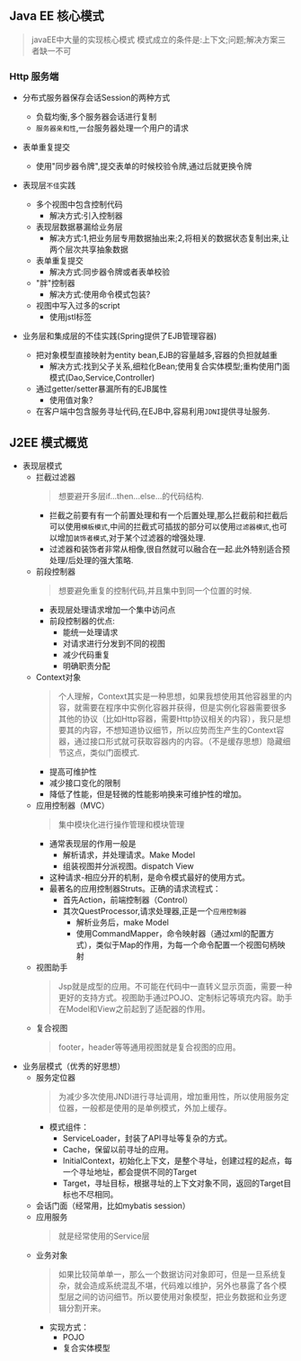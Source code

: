 ## Java EE 核心模式
> javaEE中大量的实现核心模式
> 模式成立的条件是:上下文;问题;解决方案三者缺一不可

### Http 服务端
* 分布式服务器保存会话Session的两种方式
  * 负载均衡,多个服务器会话进行复制
  * `服务器亲和性`,一台服务器处理一个用户的请求

* 表单重复提交
  * 使用"同步器令牌",提交表单的时候校验令牌,通过后就更换令牌

* 表现层`不佳`实践
  * 多个视图中包含控制代码
    * 解决方式:引入控制器
  * 表现层数据暴漏给业务层
    * 解决方式:1,把业务层专用数据抽出来;2,将相关的数据状态复制出来,让两个层次共享抽象数据
  * 表单重复提交
    * 解决方式:同步器令牌或者表单校验
  * "胖"控制器
    * 解决方式:使用命令模式包装?
  * 视图中写入过多的script
    * 使用jstl标签
* 业务层和集成层的不佳实践(Spring提供了EJB管理容器)
  * 把对象模型直接映射为entity bean,EJB的容量越多,容器的负担就越重
    * 解决方式:找到父子关系,细粒化Bean;使用复合实体模型;重构使用门面模式(Dao,Service,Controller)
  * 通过getter/setter暴漏所有的EJB属性
    * 使用值对象?
  * 在客户端中包含服务寻址代码,在EJB中,容易利用`JDNI`提供寻址服务.

## J2EE 模式概览
* 表现层模式
  * 拦截过滤器 
    >想要避开多层if...then...else...的代码结构.
    * 拦截之前要有有一个前置处理和有一个后置处理,那么拦截前和拦截后可以使用`模板模式`,中间的拦截式可插拔的部分可以使用`过滤器模式`,也可以增加`装饰者模式`,对于某个过滤器的增强处理.
    * 过滤器和装饰者非常从相像,很自然就可以融合在一起.此外特别适合预处理/后处理的强大策略.
  * 前段控制器
    >想要避免重复的控制代码,并且集中到同一个位置的时候.
    * 表现层处理请求增加一个集中访问点
    * 前段控制器的优点:
      * 能统一处理请求
      * 对请求进行分发到不同的视图
      * 减少代码重复
      * 明确职责分配
  * Context对象
    >个人理解，Context其实是一种思想，如果我想使用其他容器里的内容，就需要在程序中实例化容器并获得，但是实例化容器需要很多其他的协议（比如Http容器，需要Http协议相关的内容），我只是想要其的内容，不想知道协议细节，所以应势而生产生的Context容器，通过接口形式就可获取容器内的内容。（不是缓存思想）隐藏细节这点，类似门面模式.
    * 提高可维护性 
    * 减少接口变化的限制
    * 降低了性能，但是轻微的性能影响换来可维护性的增加。
  * 应用控制器（MVC）
    > 集中模块化进行操作管理和模块管理
    * 通常表现层的作用一般是
      * 解析请求，并处理请求。Make Model
      * 组装视图并分派视图。dispatch View
    * 这种请求-相应分开的机制，是命令模式最好的使用方式。
    * 最著名的应用控制器Struts。正确的请求流程式：
      * 首先Action，前端控制器（Control）
      * 其次QuestProcessor,请求处理器,正是一个`应用控制器`
        * 解析业务后，make Model
        * 使用CommandMapper，命令映射器（通过xml的配置方式），类似于Map的作用，为每一个命令配置一个视图句柄映射
  * 视图助手
    >Jsp就是成型的应用。不可能在代码中一直转义显示页面，需要一种更好的支持方式。视图助手通过POJO、定制标记等填充内容。助手在Model和View之前起到了适配器的作用。
  * 复合视图
    > footer，header等等通用视图就是复合视图的应用。
* 业务层模式（优秀的好思想）
  * 服务定位器
    >为减少多次使用JNDI进行寻址调用，增加重用性，所以使用服务定位器，一般都是使用的是单例模式，外加上缓存。
    * 模式组件：
      * ServiceLoader，封装了API寻址等复杂的方式。
      * Cache，保留以前寻址的应用。
      * InitialContext，初始化上下文，是整个寻址，创建过程的起点，每一个寻址地址，都会提供不同的Target
      * Target，寻址目标，根据寻址的上下文对象不同，返回的Target目标也不尽相同。
  * 会话门面（经常用，比如mybatis session）
  * 应用服务
    > 就是经常使用的Service层
  * 业务对象
    > 如果比较简单单一，那么一个数据访问对象即可，但是一旦系统复杂，就会造成系统混乱不堪，代码难以维护，另外也暴露了各个模型层之间的访问细节。所以要使用对象模型，把业务数据和业务逻辑分割开来。
    * 实现方式：
      * POJO
      * 复合实体模型